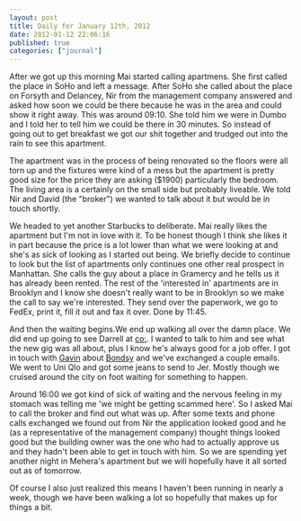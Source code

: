 ```yaml
---
layout: post
title: Daily for January 12th, 2012
date: 2012-01-12 22:06:16
published: true
categories: ["journal"]
---
```

 
After we got up this morning Mai started calling apartmens. She first called the place in SoHo and left a message. After SoHo she called about the place on Forsyth and Delancey, Nir from the management company answered and asked how soon we could be there because he was in the area and could show it right away. This was around 09:10. She told him we were in Dumbo and I told her to tell him we could be there in 30 minutes. So instead of going out to get breakfast we got our shit together and trudged out into the rain to see this apartment.

The apartment was in the process of being renovated so the floors were all torn up and the fixtures were kind of a mess but the apartment is pretty good size for the price they are asking ($1900) particularly the bedroom. The living area is a certainly on the small side but probably liveable. We told Nir and David (the "broker") we wanted to talk about it but would be in touch shortly.

We headed to yet another Starbucks to deliberate. Mai really likes the apartment but I'm not in love with it. To be honest though I think she likes it in part because the price is a lot lower than what we were looking at and she's as sick of looking as I started out being. We briefly decide to continue to look but the list of apartments only continues one other real prospect in Manhattan. She calls the guy about a place in Gramercy and he tells us it has already been rented. The rest of the 'interested in' apartments are in Brooklyn and I know she doesn't really want to be in Brooklyn so we make the call to say we're interested. They send over the paperwork, we go to FedEx, print it, fill it out and fax it over. Done by 11:45.

And then the waiting begins.We end up walking all over the damn place. We did end up going to see Darrell at [co:](http://www.cocollective.com). I wanted to talk to him and see what the new gig was all about, plus I know he's always good for a job offer. I got in touch with [Gavin](http://twitter.com/grokstar) about [Bondsy](http://bondsy.com) and we've exchanged a couple emails. We went to Uni Qlo and got some jeans to send to Jer. Mostly though we cruised around the city on foot waiting for something to happen.

Around 16:00 we got kind of sick of waiting and the nervous feeling in my stomach was telling me 'we might be getting scammed here'. So I asked Mai to call the broker and find out what was up. After some texts and phone calls exchanged we found out from Nir the application looked good and he (as a representative of the management company) thought things looked good but the building owner was the one who had to actually approve us and they hadn't been able to get in touch with him. So we are spending yet another night in Mehera's apartment but we will hopefully have it all sorted out as of tomorrow.

Of course I also just realized this means I haven't been running in nearly a week, though we have been walking a lot so hopefully that makes up for things a bit.
